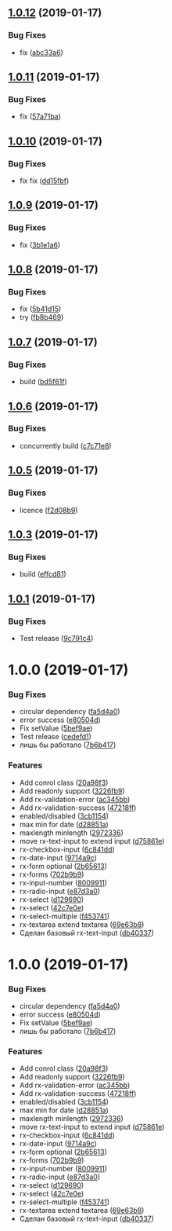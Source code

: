 ## [1.0.12](https://github.com/0x6368656174/rx-forms/compare/v1.0.11...v1.0.12) (2019-01-17)


### Bug Fixes

* fix ([abc33a6](https://github.com/0x6368656174/rx-forms/commit/abc33a6))

## [1.0.11](https://github.com/0x6368656174/rx-forms/compare/v1.0.10...v1.0.11) (2019-01-17)


### Bug Fixes

* fix ([57a71ba](https://github.com/0x6368656174/rx-forms/commit/57a71ba))

## [1.0.10](https://github.com/0x6368656174/rx-forms/compare/v1.0.9...v1.0.10) (2019-01-17)


### Bug Fixes

* fix fix ([dd15fbf](https://github.com/0x6368656174/rx-forms/commit/dd15fbf))

## [1.0.9](https://github.com/0x6368656174/rx-forms/compare/v1.0.8...v1.0.9) (2019-01-17)


### Bug Fixes

* fix ([3b1e1a6](https://github.com/0x6368656174/rx-forms/commit/3b1e1a6))

## [1.0.8](https://github.com/0x6368656174/rx-forms/compare/v1.0.7...v1.0.8) (2019-01-17)


### Bug Fixes

* fix ([5b41d15](https://github.com/0x6368656174/rx-forms/commit/5b41d15))
* try ([fb8b469](https://github.com/0x6368656174/rx-forms/commit/fb8b469))

## [1.0.7](https://github.com/0x6368656174/rx-forms/compare/v1.0.6...v1.0.7) (2019-01-17)


### Bug Fixes

* build ([bd5f61f](https://github.com/0x6368656174/rx-forms/commit/bd5f61f))

## [1.0.6](https://github.com/0x6368656174/rx-forms/compare/v1.0.5...v1.0.6) (2019-01-17)


### Bug Fixes

* concurrently build ([c7c71e8](https://github.com/0x6368656174/rx-forms/commit/c7c71e8))

## [1.0.5](https://github.com/0x6368656174/rx-forms/compare/v1.0.4...v1.0.5) (2019-01-17)


### Bug Fixes

* licence ([f2d08b9](https://github.com/0x6368656174/rx-forms/commit/f2d08b9))

## [1.0.3](https://github.com/0x6368656174/rx-forms/compare/v1.0.2...v1.0.3) (2019-01-17)


### Bug Fixes

* build ([effcd81](https://github.com/0x6368656174/rx-forms/commit/effcd81))

## [1.0.1](https://github.com/0x6368656174/rx-forms/compare/v1.0.0...v1.0.1) (2019-01-17)


### Bug Fixes

* Test release ([9c791c4](https://github.com/0x6368656174/rx-forms/commit/9c791c4))

# 1.0.0 (2019-01-17)


### Bug Fixes

* circular dependency ([fa5d4a0](https://github.com/0x6368656174/rx-forms/commit/fa5d4a0))
* error success ([e80504d](https://github.com/0x6368656174/rx-forms/commit/e80504d))
* Fix setValue ([5bef9ae](https://github.com/0x6368656174/rx-forms/commit/5bef9ae))
* Test release ([cedefd1](https://github.com/0x6368656174/rx-forms/commit/cedefd1))
* лишь бы работало ([7b6b417](https://github.com/0x6368656174/rx-forms/commit/7b6b417))


### Features

* Add conrol class ([20a98f3](https://github.com/0x6368656174/rx-forms/commit/20a98f3))
* Add readonly support ([3226fb9](https://github.com/0x6368656174/rx-forms/commit/3226fb9))
* Add rx-validation-error ([ac345bb](https://github.com/0x6368656174/rx-forms/commit/ac345bb))
* Add rx-validation-success ([47218ff](https://github.com/0x6368656174/rx-forms/commit/47218ff))
* enabled/disabled ([3cb1154](https://github.com/0x6368656174/rx-forms/commit/3cb1154))
* max min for date ([d28851a](https://github.com/0x6368656174/rx-forms/commit/d28851a))
* maxlength minlength ([2972336](https://github.com/0x6368656174/rx-forms/commit/2972336))
* move rx-text-input to extend input ([d75861e](https://github.com/0x6368656174/rx-forms/commit/d75861e))
* rx-checkbox-input ([6c841dd](https://github.com/0x6368656174/rx-forms/commit/6c841dd))
* rx-date-input ([9714a9c](https://github.com/0x6368656174/rx-forms/commit/9714a9c))
* rx-form optional ([2b65613](https://github.com/0x6368656174/rx-forms/commit/2b65613))
* rx-forms ([702b9b9](https://github.com/0x6368656174/rx-forms/commit/702b9b9))
* rx-input-number ([8009911](https://github.com/0x6368656174/rx-forms/commit/8009911))
* rx-radio-input ([e87d3a0](https://github.com/0x6368656174/rx-forms/commit/e87d3a0))
* rx-select ([d129690](https://github.com/0x6368656174/rx-forms/commit/d129690))
* rx-select ([42c7e0e](https://github.com/0x6368656174/rx-forms/commit/42c7e0e))
* rx-select-multiple ([f453741](https://github.com/0x6368656174/rx-forms/commit/f453741))
* rx-textarea extend textarea ([69e63b8](https://github.com/0x6368656174/rx-forms/commit/69e63b8))
* Сделан базовый rx-text-input ([db40337](https://github.com/0x6368656174/rx-forms/commit/db40337))

# 1.0.0 (2019-01-17)


### Bug Fixes

* circular dependency ([fa5d4a0](https://github.com/0x6368656174/rx-forms/commit/fa5d4a0))
* error success ([e80504d](https://github.com/0x6368656174/rx-forms/commit/e80504d))
* Fix setValue ([5bef9ae](https://github.com/0x6368656174/rx-forms/commit/5bef9ae))
* лишь бы работало ([7b6b417](https://github.com/0x6368656174/rx-forms/commit/7b6b417))


### Features

* Add conrol class ([20a98f3](https://github.com/0x6368656174/rx-forms/commit/20a98f3))
* Add readonly support ([3226fb9](https://github.com/0x6368656174/rx-forms/commit/3226fb9))
* Add rx-validation-error ([ac345bb](https://github.com/0x6368656174/rx-forms/commit/ac345bb))
* Add rx-validation-success ([47218ff](https://github.com/0x6368656174/rx-forms/commit/47218ff))
* enabled/disabled ([3cb1154](https://github.com/0x6368656174/rx-forms/commit/3cb1154))
* max min for date ([d28851a](https://github.com/0x6368656174/rx-forms/commit/d28851a))
* maxlength minlength ([2972336](https://github.com/0x6368656174/rx-forms/commit/2972336))
* move rx-text-input to extend input ([d75861e](https://github.com/0x6368656174/rx-forms/commit/d75861e))
* rx-checkbox-input ([6c841dd](https://github.com/0x6368656174/rx-forms/commit/6c841dd))
* rx-date-input ([9714a9c](https://github.com/0x6368656174/rx-forms/commit/9714a9c))
* rx-form optional ([2b65613](https://github.com/0x6368656174/rx-forms/commit/2b65613))
* rx-forms ([702b9b9](https://github.com/0x6368656174/rx-forms/commit/702b9b9))
* rx-input-number ([8009911](https://github.com/0x6368656174/rx-forms/commit/8009911))
* rx-radio-input ([e87d3a0](https://github.com/0x6368656174/rx-forms/commit/e87d3a0))
* rx-select ([d129690](https://github.com/0x6368656174/rx-forms/commit/d129690))
* rx-select ([42c7e0e](https://github.com/0x6368656174/rx-forms/commit/42c7e0e))
* rx-select-multiple ([f453741](https://github.com/0x6368656174/rx-forms/commit/f453741))
* rx-textarea extend textarea ([69e63b8](https://github.com/0x6368656174/rx-forms/commit/69e63b8))
* Сделан базовый rx-text-input ([db40337](https://github.com/0x6368656174/rx-forms/commit/db40337))
